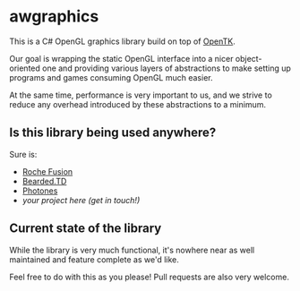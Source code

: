 # awgraphics

This is a C# OpenGL graphics library build on top of [OpenTK](https://github.com/opentk/opentk).

Our goal is wrapping the static OpenGL interface into a nicer object-oriented one and providing various layers of abstractions to make setting up programs and games consuming OpenGL much easier.

At the same time, performance is very important to us, and we strive to reduce any overhead introduced by these abstractions to a minimum.

## Is this library being used anywhere?

Sure is:

- [Roche Fusion](https://rochefusion.com)
- [Bearded.TD](https://github.com/beardgame/td)
- [Photones](https://github.com/photones/photones)
- _your project here (get in touch!)_

## Current state of the library

While the library is very much functional, it's nowhere near as well maintained and feature complete as we'd like.

Feel free to do with this as you please! Pull requests are also very welcome.
